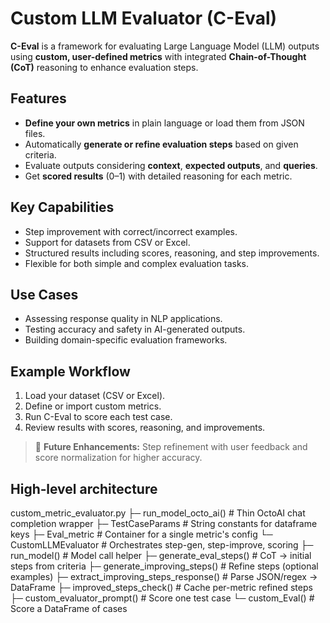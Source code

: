# Custom LLM Evaluator (C-Eval)

**C-Eval** is a framework for evaluating Large Language Model (LLM) outputs using **custom, user-defined metrics** with integrated **Chain-of-Thought (CoT)** reasoning to enhance evaluation steps.

## Features
- **Define your own metrics** in plain language or load them from JSON files.
- Automatically **generate or refine evaluation steps** based on given criteria.
- Evaluate outputs considering **context**, **expected outputs**, and **queries**.
- Get **scored results** (0–1) with detailed reasoning for each metric.

## Key Capabilities
- Step improvement with correct/incorrect examples.
- Support for datasets from CSV or Excel.
- Structured results including scores, reasoning, and step improvements.
- Flexible for both simple and complex evaluation tasks.

## Use Cases
- Assessing response quality in NLP applications.
- Testing accuracy and safety in AI-generated outputs.
- Building domain-specific evaluation frameworks.

## Example Workflow
1. Load your dataset (CSV or Excel).
2. Define or import custom metrics.
3. Run C-Eval to score each test case.
4. Review results with scores, reasoning, and improvements.

> 🚀 **Future Enhancements:** Step refinement with user feedback and score normalization for higher accuracy.

## High‑level architecture
custom_metric_evaluator.py
├─ run_model_octo_ai()         # Thin OctoAI chat completion wrapper
├─ TestCaseParams              # String constants for dataframe keys
├─ Eval_metric                 # Container for a single metric's config
└─ CustomLLMEvaluator          # Orchestrates step-gen, step-improve, scoring
   ├─ run_model()                        # Model call helper
   ├─ generate_eval_steps()              # CoT → initial steps from criteria
   ├─ generate_improving_steps()         # Refine steps (optional examples)
   ├─ extract_improving_steps_response() # Parse JSON/regex → DataFrame
   ├─ improved_steps_check()             # Cache per-metric refined steps
   ├─ custom_evaluator_prompt()          # Score one test case
   └─ custom_Eval()                      # Score a DataFrame of cases

